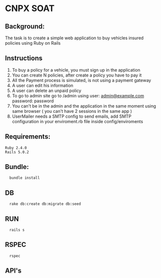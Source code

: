 # CNPX SOAT

## Background:
The task is to create a simple web application to buy vehicles insured policies using Ruby on Rails

## Instructions
1. To buy a policy for a vehicle, you must sign up in the application
2. You can create N policies, after create a policy you have to pay it
3. All the Payment process is simulated, is not using a payment gateway
4. A user can edit his information
5. A user can delete an unpaid policy
6. To go to admin site go to /admin using user: admin@example.com password: password
7. You can't be in the admin and the application in the same moment using same browser ( you can't have 2 sessions in the same app )
8. UserMailer needs a SMTP config to send emails, add SMTP configuration in your enviroment.rb file inside config/enviroments
## Requirements:
```
Ruby 2.4.0
Rails 5.0.2
```

## Bundle:
```
  bundle install
```

## DB
```
  rake db:create db:migrate db:seed
```

## RUN
```
  rails s
```

## RSPEC
```
  rspec
```

## API's
